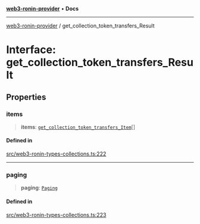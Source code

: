 [**web3-ronin-provider**](../README.md) • **Docs**

***

[web3-ronin-provider](../globals.md) / get\_collection\_token\_transfers\_Result

# Interface: get\_collection\_token\_transfers\_Result

## Properties

### items

> **items**: [`get_collection_token_transfers_Item`](get_collection_token_transfers_Item.md)[]

#### Defined in

[src/web3-ronin-types-collections.ts:222](https://github.com/chuacw/web3-ronin-provider/blob/023290ecb372f58c7f32d82694336112a4fc5a2a/src/web3-ronin-types-collections.ts#L222)

***

### paging

> **paging**: [`Paging`](Paging.md)

#### Defined in

[src/web3-ronin-types-collections.ts:223](https://github.com/chuacw/web3-ronin-provider/blob/023290ecb372f58c7f32d82694336112a4fc5a2a/src/web3-ronin-types-collections.ts#L223)
